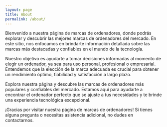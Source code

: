 ```yaml
---
layout: page
title: About
permalink: /about/
---
```


Bienvenido a nuestra página de marcas de ordenadores, donde podrás explorar y descubrir las mejores marcas de ordenadores del mercado. En este sitio, nos enfocamos en brindarte información detallada sobre las marcas más destacadas y confiables en el mundo de la tecnología.

Nuestro objetivo es ayudarte a tomar decisiones informadas al momento de elegir un ordenador, ya sea para uso personal, profesional o empresarial. Entendemos que la elección de la marca adecuada es crucial para obtener un rendimiento óptimo, fiabilidad y satisfacción a largo plazo.

Explora nuestra página y descubre las marcas de ordenadores más populares y confiables del mercado. Estamos aquí para ayudarte a encontrar el ordenador perfecto que se ajuste a tus necesidades y te brinde una experiencia tecnológica excepcional.

¡Gracias por visitar nuestra página de marcas de ordenadores! Si tienes alguna pregunta o necesitas asistencia adicional, no dudes en contactarnos.